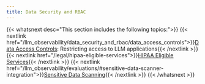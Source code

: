 ```yaml
---
title: Data Security and RBAC
---
```


{{< whatsnext desc="This section includes the following topics:">}}
  {{< nextlink href="/llm_observability/data_security_and_rbac/data_access_controls">}}<u>Data Access Controls</u>: Restricting access to LLM applications{{< /nextlink >}}
  {{< nextlink href="/legal/hipaa-eligible-services">}}<u>HIPAA Eligible Services</u>{{< /nextlink >}}
  {{< nextlink href="/llm_observability/evaluations/#sensitive-data-scanner-integration">}}<u>Sensitive Data Scanning</u>{{< /nextlink >}}
{{< /whatsnext >}}